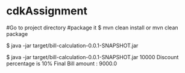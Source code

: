 # cdkAssignment

#Go to project directory
#package it
$ mvn clean install  or mvn clean package

$ java -jar target/bill-calculation-0.0.1-SNAPSHOT.jar <Purchase-Amount>


$ java -jar target/bill-calculation-0.0.1-SNAPSHOT.jar 10000
Discount percentage is 10%
Final Bill amount : 9000.0
